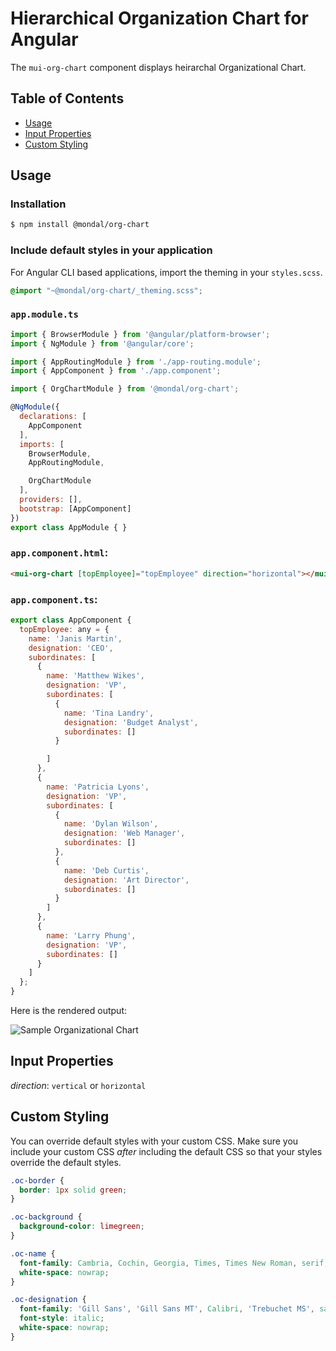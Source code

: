 # Hierarchical Organization Chart for Angular

The `mui-org-chart` component displays heirarchal Organizational Chart.

## Table of Contents

 * [Usage](#usage)
 * [Input Properties](#input-properties)
 * [Custom Styling](#custom-styling)

## Usage

### Installation

```sh
$ npm install @mondal/org-chart
```

### Include default styles in your application

For Angular CLI based applications, import the theming in your `styles.scss`.

```css
@import "~@mondal/org-chart/_theming.scss";
```

### `app.module.ts`
```js
import { BrowserModule } from '@angular/platform-browser';
import { NgModule } from '@angular/core';

import { AppRoutingModule } from './app-routing.module';
import { AppComponent } from './app.component';

import { OrgChartModule } from '@mondal/org-chart';

@NgModule({
  declarations: [
    AppComponent
  ],
  imports: [
    BrowserModule,
    AppRoutingModule,

    OrgChartModule
  ],
  providers: [],
  bootstrap: [AppComponent]
})
export class AppModule { }
```

### `app.component.html`:
```html
<mui-org-chart [topEmployee]="topEmployee" direction="horizontal"></mui-org-chart>
```

### `app.component.ts`:
```js
export class AppComponent {
  topEmployee: any = {
    name: 'Janis Martin',
    designation: 'CEO',
    subordinates: [
      {
        name: 'Matthew Wikes',
        designation: 'VP',
        subordinates: [
          {
            name: 'Tina Landry',
            designation: 'Budget Analyst',
            subordinates: []
          }

        ]
      },
      {
        name: 'Patricia Lyons',
        designation: 'VP',
        subordinates: [
          {
            name: 'Dylan Wilson',
            designation: 'Web Manager',
            subordinates: []
          },
          {
            name: 'Deb Curtis',
            designation: 'Art Director',
            subordinates: []
          }
        ]
      },
      {
        name: 'Larry Phung',
        designation: 'VP',
        subordinates: []
      }
    ]
  };
}
```

Here is the rendered output:

![Sample Organizational Chart](https://raw.githubusercontent.com/nulldev07/org-chart/master/sample-org-chart.png)

## Input Properties

*direction*: `vertical` or `horizontal` 

## Custom Styling
You can override default styles with your custom CSS. Make sure you include your custom CSS *after* including the default CSS so that your styles override the default styles.
```css
.oc-border {
  border: 1px solid green;
}

.oc-background {
  background-color: limegreen;
}

.oc-name {
  font-family: Cambria, Cochin, Georgia, Times, Times New Roman, serif;
  white-space: nowrap;
}

.oc-designation {
  font-family: 'Gill Sans', 'Gill Sans MT', Calibri, 'Trebuchet MS', sans-serif;
  font-style: italic;
  white-space: nowrap;
}
```

